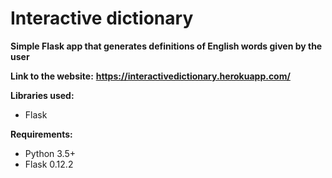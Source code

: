 # Interactive dictionary 

**Simple Flask app that generates definitions of English words given by the user**

**Link to the website:**
**https://interactivedictionary.herokuapp.com/**

**Libraries used:**
- Flask

**Requirements:**
- Python 3.5+
- Flask 0.12.2
